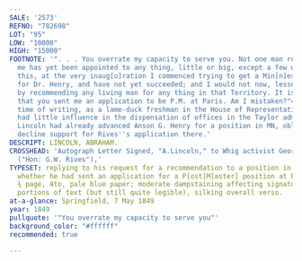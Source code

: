```yaml
---
SALE: '2573'
REFNO: "782698"
LOT: "95"
LOW: "10000"
HIGH: "15000"
FOOTNOTE: '". . . You overrate my capacity to serve you. Not one man recommended by
  me has yet been appointed to any thing, little or big, except a few who had no opposition.<br><br>"Besides
  this, at the very inaug[u]ration I commenced trying to get a Min[n]esota appointment
  for Dr. Henry, and have not yet succeeded; and I would not now, lessen his chance,
  by recommending any living man for any thing in that Territory. It is my recollection
  that you sent me an application to be P.M. at Paris. Am I mistaken?"<br><br>At the
  time of writing, as a lame-duck freshman in the House of Representatives, Lincoln
  had little influence in the dispensation of offices in the Taylor administration.
  Lincoln had already advanced Anson G. Henry for a position in MN, obliging him to
  decline support for Rives''s application there.'
DESCRIPT: LINCOLN, ABRAHAM.
CROSSHEAD: 'Autograph Letter Signed, "A.Lincoln," to Whig activist George W. Rives
  ("Hon: G.W. Rives"),'
TYPESET: replying to his request for a recommendation to a position in MN, and asking
  whether he had sent an application for a P[ost]M[aster] position at Paris, [IL].
  ¾ page, 4to, pale blue paper; moderate dampstaining affecting signature and scattered
  portions of text (but still quite legible), silking overall verso.
at-a-glance: Springfield, 7 May 1849
year: 1849
pullquote: '"You overrate my capacity to serve you"'
background_color: "#ffffff"
recommended: true

---
```

